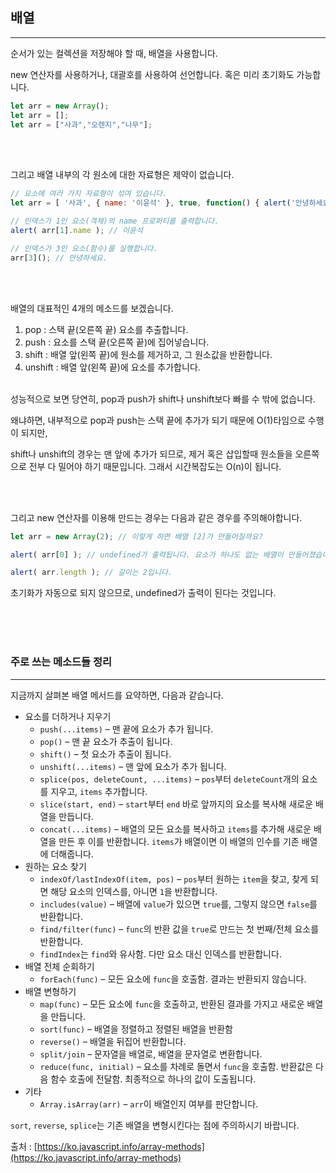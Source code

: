 ## 배열

---

순서가 있는 컬렉션을 저장해야 할 때, 배열을 사용합니다.

new 연산자를 사용하거나, 대괄호를 사용하여 선언합니다. 혹은 미리 초기화도 가능합니다.

```jsx
let arr = new Array();
let arr = [];
let arr = ["사과","오렌지","나무"];
```


<br><br>

그리고 배열 내부의 각 원소에 대한 자료형은 제약이 없습니다.

```jsx
// 요소에 여러 가지 자료형이 섞여 있습니다.
let arr = [ '사과', { name: '이윤석' }, true, function() { alert('안녕하세요.'); } ];

// 인덱스가 1인 요소(객체)의 name 프로퍼티를 출력합니다.
alert( arr[1].name ); // 이윤석

// 인덱스가 3인 요소(함수)를 실행합니다.
arr[3](); // 안녕하세요.
```

<br><br>

배열의 대표적인 4개의 메소드를 보겠습니다.

1. pop : 스택 끝(오른쪽 끝) 요소를 추출합니다.
2. push : 요소를 스택 끝(오른쪽 끝)에 집어넣습니다.
3. shift : 배열 앞(왼쪽 끝)에 원소를 제거하고, 그 원소값을 반환합니다.
4. unshift : 배열 앞(왼쪽 끝)에 요소를 추가합니다.


<br>
성능적으로 보면 당연히, pop과 push가 shift나 unshift보다 빠를 수 밖에 없습니다.

왜냐하면, 내부적으로 pop과 push는 스택 끝에 추가가 되기 때문에 O(1)타임으로 수행이 되지만,

shift나 unshift의 경우는 맨 앞에 추가가 되므로, 제거 혹은 삽입할때 원소들을 오른쪽으로 전부 다 밀어야 하기 때문입니다. 그래서 시간복잡도는 O(n)이 됩니다.

<br><br>

그리고 new 연산자를 이용해 만드는 경우는 다음과 같은 경우를 주의해야합니다.

```jsx
let arr = new Array(2); // 이렇게 하면 배열 [2]가 만들어질까요?

alert( arr[0] ); // undefined가 출력됩니다. 요소가 하나도 없는 배열이 만들어졌습니다.

alert( arr.length ); // 길이는 2입니다.
```

초기화가 자동으로 되지 않으므로, undefined가 출력이 된다는 것입니다.  

<br><br><br>

### 주로 쓰는 메소드들 정리

---

지금까지 살펴본 배열 메서드를 요약하면, 다음과 같습니다.

- 요소를 더하거나 지우기
    - `push(...items)` – 맨 끝에 요소가 추가 됩니다.
    - `pop()` – 맨 끝 요소가 추출이 됩니다.
    - `shift()` – 첫 요소가 추출이 됩니다.
    - `unshift(...items)` – 맨 앞에 요소가 추가 됩니다.
    - `splice(pos, deleteCount, ...items)` – `pos`부터 `deleteCount`개의 요소를 지우고, `items` 추가합니다.
    - `slice(start, end)` – `start`부터 `end` 바로 앞까지의 요소를 복사해 새로운 배열을 만듭니다.
    - `concat(...items)` – 배열의 모든 요소를 복사하고 `items`를 추가해 새로운 배열을 만든 후 이를 반환합니다. `items`가 배열이면 이 배열의 인수를 기존 배열에 더해줍니다.
- 원하는 요소 찾기
    - `indexOf/lastIndexOf(item, pos)` – `pos`부터 원하는 `item`을 찾고, 찾게 되면 해당 요소의 인덱스를, 아니면 `1`을 반환합니다.
    - `includes(value)` – 배열에 `value`가 있으면 `true`를, 그렇지 않으면 `false`를 반환합니다.
    - `find/filter(func)` – `func`의 반환 값을 `true`로 만드는 첫 번째/전체 요소를 반환합니다.
    - `findIndex`는 `find`와 유사함. 다만 요소 대신 인덱스를 반환합니다.
- 배열 전체 순회하기
    - `forEach(func)` – 모든 요소에 `func`을 호출함. 결과는 반환되지 않습니다.
- 배열 변형하기
    - `map(func)` – 모든 요소에 `func`을 호출하고, 반환된 결과를 가지고 새로운 배열을 만듭니다.
    - `sort(func)` – 배열을 정렬하고 정렬된 배열을 반환함
    - `reverse()` – 배열을 뒤집어 반환합니다.
    - `split/join` – 문자열을 배열로, 배열을 문자열로 변환합니다.
    - `reduce(func, initial)` – 요소를 차례로 돌면서 `func`을 호출함. 반환값은 다음 함수 호출에 전달함. 최종적으로 하나의 값이 도출됩니다.
- 기타
    - `Array.isArray(arr)` – `arr`이 배열인지 여부를 판단합니다.

`sort`, `reverse`, `splice`는 기존 배열을 변형시킨다는 점에 주의하시기 바랍니다.

출처 : [https://ko.javascript.info/array-methods](https://ko.javascript.info/array-methods)